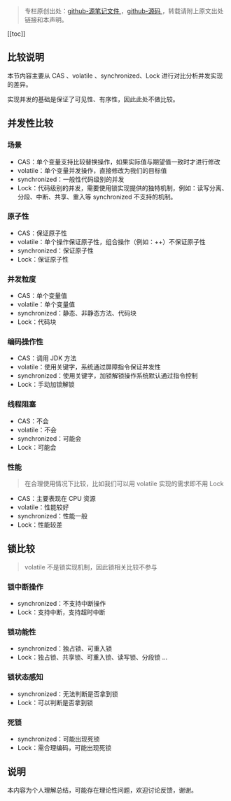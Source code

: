 > 专栏原创出处：[github-源笔记文件 ](https://github.com/GourdErwa/review-notes/tree/master/language/java-concurrency) ，[github-源码 ](https://github.com/GourdErwa/java-advanced/tree/master/java-concurrency)，转载请附上原文出处链接和本声明。

[[toc]]  
## 比较说明
本节内容主要从 CAS 、volatile 、synchronized、Lock 进行对比分析并发实现的差异。    

实现并发的基础是保证了可见性、有序性，因此此处不做比较。
## 并发性比较

### 场景
- CAS：单个变量支持比较替换操作，如果实际值与期望值一致时才进行修改
- volatile：单个变量并发操作，直接修改为我们的目标值
- synchronized：一般性代码级别的并发
- Lock：代码级别的并发，需要使用锁实现提供的独特机制，例如：读写分离、分段、中断、共享、重入等 synchronized 不支持的机制。

### 原子性
- CAS：保证原子性
- volatile：单个操作保证原子性，组合操作（例如：++）不保证原子性
- synchronized：保证原子性
- Lock：保证原子性

### 并发粒度
- CAS：单个变量值
- volatile：单个变量值
- synchronized：静态、非静态方法、代码块
- Lock：代码块

### 编码操作性
- CAS：调用 JDK 方法
- volatile：使用关键字，系统通过屏障指令保证并发性
- synchronized：使用关键字，加锁解锁操作系统默认通过指令控制
- Lock：手动加锁解锁

### 线程阻塞
- CAS：不会
- volatile：不会
- synchronized：可能会
- Lock：可能会

### 性能
> 在合理使用情况下比较，比如我们可以用 volatile 实现的需求即不用 Lock
- CAS：主要表现在 CPU 资源
- volatile：性能较好
- synchronized：性能一般
- Lock：性能较差

## 锁比较
> volatile 不是锁实现机制，因此锁相关比较不参与

### 锁中断操作
- synchronized：不支持中断操作
- Lock：支持中断，支持超时中断

### 锁功能性
- synchronized：独占锁、可重入锁
- Lock：独占锁、共享锁、可重入锁、读写锁、分段锁 ...

### 锁状态感知
- synchronized：无法判断是否拿到锁
- Lock：可以判断是否拿到锁

### 死锁
- synchronized：可能出现死锁
- Lock：需合理编码，可能出现死锁

## 说明
本内容为个人理解总结，可能存在理论性问题，欢迎讨论反馈，谢谢。